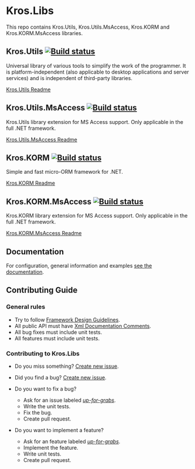 # Kros.Libs

This repo contains Kros.Utils, Kros.Utils.MsAccess, Kros.KORM and Kros.KORM.MsAccess libraries.

## Kros.Utils [![Build status](https://ci.appveyor.com/api/projects/status/5ws8h5jp777wsalb/branch/master?svg=true)](https://ci.appveyor.com/project/Kros/kros-libs/branch/master)

Universal library of various tools to simplify the work of the programmer. It is platform-independent (also applicable to desktop applications and server services) and is independent of third-party libraries.

[Kros.Utils Readme](https://github.com/Kros-sk/Kros.Libs/blob/master/Kros.Utils/README.md "Kros.Utils")

## Kros.Utils.MsAccess [![Build status](https://ci.appveyor.com/api/projects/status/5ws8h5jp777wsalb/branch/master?svg=true)](https://ci.appveyor.com/project/Kros/kros-libs/branch/master)

Kros.Utils library extension for MS Access support. Only applicable in the full .NET framework.

[Kros.Utils.MsAccess Readme](https://github.com/Kros-sk/Kros.Libs/blob/master/Kros.Utils/README.md "Kros.Utils.MsAccess")

## Kros.KORM [![Build status](https://ci.appveyor.com/api/projects/status/xebjpdbakd45mfs4/branch/master?svg=true)](https://ci.appveyor.com/project/Kros/kros-libs-u2wo6/branch/master)

Simple and fast micro-ORM framework for .NET.

[Kros.KORM Readme](https://github.com/Kros-sk/Kros.Libs/blob/master/Kros.KORM/README.md "Kros.KORM")

## Kros.KORM.MsAccess [![Build status](https://ci.appveyor.com/api/projects/status/xebjpdbakd45mfs4/branch/master?svg=true)](https://ci.appveyor.com/project/Kros/kros-libs-u2wo6/branch/master)

Kros.KORM library extension for MS Access support. Only applicable in the full .NET framework.

[Kros.KORM.MsAccess Readme](https://github.com/Kros-sk/Kros.Libs/blob/master/Kros.KORM/README.md "Kros.KORM.MsAccess")

## Documentation

For configuration, general information and examples [see the documentation](https://kros-sk.github.io/Kros.Libs/).

## Contributing Guide

### General rules

* Try to follow [Framework Design Guidelines](https://docs.microsoft.com/en-us/dotnet/standard/design-guidelines).
* All public API must have [Xml Documentation Comments](https://docs.microsoft.com/en-us/dotnet/csharp/programming-guide/xmldoc/xml-documentation-comments).
* All bug fixes must include unit tests.
* All features must include unit tests.

### Contributing to Kros.Libs

* Do you miss something? [Create new issue](https://github.com/Kros-sk/Kros.Libs/issues/new).
* Did you find a bug? [Create new issue](https://github.com/Kros-sk/Kros.Libs/issues/new).
* Do you want to fix a bug?
    * Ask for an issue labeled [_up-for-grabs_](https://github.com/Kros-sk/Kros.Libs/issues?utf8=✓&q=is%3Aopen+label%3Abug+label%3Aup-for-grabs).
    * Write the unit tests.
    * Fix the bug.
    * Create pull request.

* Do you want to implement a feature?
    * Ask for an feature labeled [_up-for-grabs_](https://github.com/Kros-sk/Kros.Libs/labels/up-for-grabs).
    * Implement the feature.
    * Write unit tests.
    * Create pull request.
